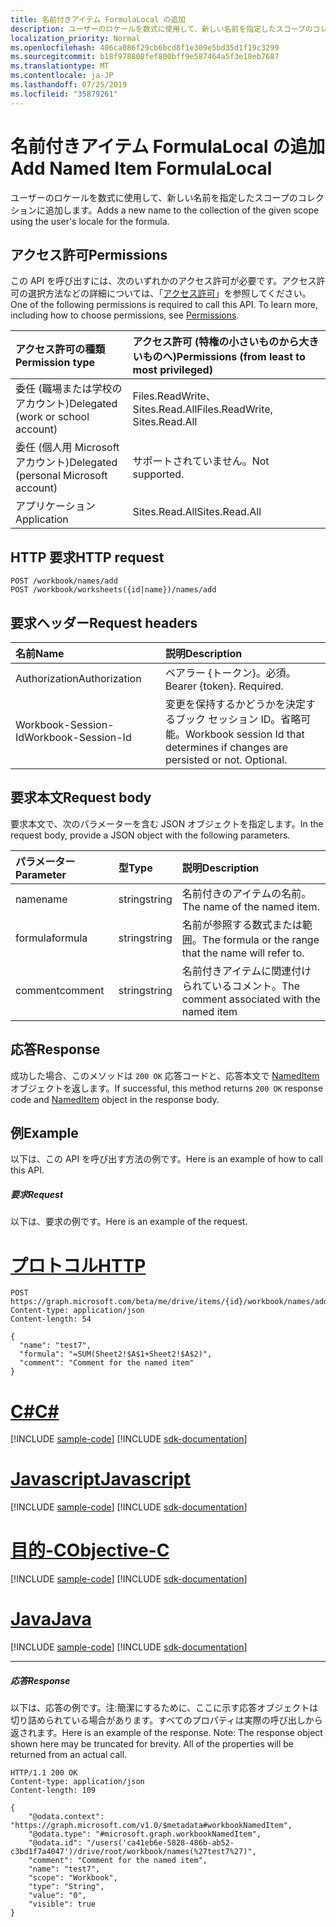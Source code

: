 ```yaml
---
title: 名前付きアイテム FormulaLocal の追加
description: ユーザーのロケールを数式に使用して、新しい名前を指定したスコープのコレクションに追加します。
localization_priority: Normal
ms.openlocfilehash: 406ca086f29cb6bcd8f1e309e5bd35d1f19c3299
ms.sourcegitcommit: b18f978808fef800bff9e587464a5f3e18eb7687
ms.translationtype: MT
ms.contentlocale: ja-JP
ms.lasthandoff: 07/25/2019
ms.locfileid: "35879261"
---
```

# <a name="add-named-item-formulalocal"></a><span data-ttu-id="71c1f-103">名前付きアイテム FormulaLocal の追加</span><span class="sxs-lookup"><span data-stu-id="71c1f-103">Add Named Item FormulaLocal</span></span>
<span data-ttu-id="71c1f-104">ユーザーのロケールを数式に使用して、新しい名前を指定したスコープのコレクションに追加します。</span><span class="sxs-lookup"><span data-stu-id="71c1f-104">Adds a new name to the collection of the given scope using the user's locale for the formula.</span></span>

## <a name="permissions"></a><span data-ttu-id="71c1f-105">アクセス許可</span><span class="sxs-lookup"><span data-stu-id="71c1f-105">Permissions</span></span>
<span data-ttu-id="71c1f-p101">この API を呼び出すには、次のいずれかのアクセス許可が必要です。アクセス許可の選択方法などの詳細については、「[アクセス許可](/graph/permissions-reference)」を参照してください。</span><span class="sxs-lookup"><span data-stu-id="71c1f-p101">One of the following permissions is required to call this API. To learn more, including how to choose permissions, see [Permissions](/graph/permissions-reference).</span></span>

|<span data-ttu-id="71c1f-108">アクセス許可の種類</span><span class="sxs-lookup"><span data-stu-id="71c1f-108">Permission type</span></span>      | <span data-ttu-id="71c1f-109">アクセス許可 (特権の小さいものから大きいものへ)</span><span class="sxs-lookup"><span data-stu-id="71c1f-109">Permissions (from least to most privileged)</span></span>              |
|:--------------------|:---------------------------------------------------------|
|<span data-ttu-id="71c1f-110">委任 (職場または学校のアカウント)</span><span class="sxs-lookup"><span data-stu-id="71c1f-110">Delegated (work or school account)</span></span> | <span data-ttu-id="71c1f-111">Files.ReadWrite、Sites.Read.All</span><span class="sxs-lookup"><span data-stu-id="71c1f-111">Files.ReadWrite, Sites.Read.All</span></span>    |
|<span data-ttu-id="71c1f-112">委任 (個人用 Microsoft アカウント)</span><span class="sxs-lookup"><span data-stu-id="71c1f-112">Delegated (personal Microsoft account)</span></span> | <span data-ttu-id="71c1f-113">サポートされていません。</span><span class="sxs-lookup"><span data-stu-id="71c1f-113">Not supported.</span></span>    |
|<span data-ttu-id="71c1f-114">アプリケーション</span><span class="sxs-lookup"><span data-stu-id="71c1f-114">Application</span></span> | <span data-ttu-id="71c1f-115">Sites.Read.All</span><span class="sxs-lookup"><span data-stu-id="71c1f-115">Sites.Read.All</span></span> |

## <a name="http-request"></a><span data-ttu-id="71c1f-116">HTTP 要求</span><span class="sxs-lookup"><span data-stu-id="71c1f-116">HTTP request</span></span>
<!-- { "blockType": "ignored" } -->
```http
POST /workbook/names/add
POST /workbook/worksheets({id|name})/names/add

```
## <a name="request-headers"></a><span data-ttu-id="71c1f-117">要求ヘッダー</span><span class="sxs-lookup"><span data-stu-id="71c1f-117">Request headers</span></span>
| <span data-ttu-id="71c1f-118">名前</span><span class="sxs-lookup"><span data-stu-id="71c1f-118">Name</span></span>       | <span data-ttu-id="71c1f-119">説明</span><span class="sxs-lookup"><span data-stu-id="71c1f-119">Description</span></span>|
|:---------------|:----------|
| <span data-ttu-id="71c1f-120">Authorization</span><span class="sxs-lookup"><span data-stu-id="71c1f-120">Authorization</span></span>  | <span data-ttu-id="71c1f-p102">ベアラー {トークン}。必須。</span><span class="sxs-lookup"><span data-stu-id="71c1f-p102">Bearer {token}. Required.</span></span> |
| <span data-ttu-id="71c1f-123">Workbook-Session-Id</span><span class="sxs-lookup"><span data-stu-id="71c1f-123">Workbook-Session-Id</span></span>  | <span data-ttu-id="71c1f-p103">変更を保持するかどうかを決定するブック セッション ID。省略可能。</span><span class="sxs-lookup"><span data-stu-id="71c1f-p103">Workbook session Id that determines if changes are persisted or not. Optional.</span></span>|

## <a name="request-body"></a><span data-ttu-id="71c1f-126">要求本文</span><span class="sxs-lookup"><span data-stu-id="71c1f-126">Request body</span></span>
<span data-ttu-id="71c1f-127">要求本文で、次のパラメーターを含む JSON オブジェクトを指定します。</span><span class="sxs-lookup"><span data-stu-id="71c1f-127">In the request body, provide a JSON object with the following parameters.</span></span>

| <span data-ttu-id="71c1f-128">パラメーター</span><span class="sxs-lookup"><span data-stu-id="71c1f-128">Parameter</span></span>    | <span data-ttu-id="71c1f-129">型</span><span class="sxs-lookup"><span data-stu-id="71c1f-129">Type</span></span>   |<span data-ttu-id="71c1f-130">説明</span><span class="sxs-lookup"><span data-stu-id="71c1f-130">Description</span></span>|
|:---------------|:--------|:----------|
|<span data-ttu-id="71c1f-131">name</span><span class="sxs-lookup"><span data-stu-id="71c1f-131">name</span></span>|<span data-ttu-id="71c1f-132">string</span><span class="sxs-lookup"><span data-stu-id="71c1f-132">string</span></span>|<span data-ttu-id="71c1f-133">名前付きのアイテムの名前。</span><span class="sxs-lookup"><span data-stu-id="71c1f-133">The name of the named item.</span></span>|
|<span data-ttu-id="71c1f-134">formula</span><span class="sxs-lookup"><span data-stu-id="71c1f-134">formula</span></span>|<span data-ttu-id="71c1f-135">string</span><span class="sxs-lookup"><span data-stu-id="71c1f-135">string</span></span>|<span data-ttu-id="71c1f-136">名前が参照する数式または範囲。</span><span class="sxs-lookup"><span data-stu-id="71c1f-136">The formula or the range that the name will refer to.</span></span>|
|<span data-ttu-id="71c1f-137">comment</span><span class="sxs-lookup"><span data-stu-id="71c1f-137">comment</span></span>|<span data-ttu-id="71c1f-138">string</span><span class="sxs-lookup"><span data-stu-id="71c1f-138">string</span></span>|<span data-ttu-id="71c1f-139">名前付きアイテムに関連付けられているコメント。</span><span class="sxs-lookup"><span data-stu-id="71c1f-139">The comment associated with the named item</span></span>|

## <a name="response"></a><span data-ttu-id="71c1f-140">応答</span><span class="sxs-lookup"><span data-stu-id="71c1f-140">Response</span></span>

<span data-ttu-id="71c1f-141">成功した場合、このメソッドは `200 OK` 応答コードと、応答本文で [NamedItem](../resources/workbooknameditem.md) オブジェクトを返します。</span><span class="sxs-lookup"><span data-stu-id="71c1f-141">If successful, this method returns `200 OK` response code and [NamedItem](../resources/workbooknameditem.md) object in the response body.</span></span>

## <a name="example"></a><span data-ttu-id="71c1f-142">例</span><span class="sxs-lookup"><span data-stu-id="71c1f-142">Example</span></span>
<span data-ttu-id="71c1f-143">以下は、この API を呼び出す方法の例です。</span><span class="sxs-lookup"><span data-stu-id="71c1f-143">Here is an example of how to call this API.</span></span>

##### <a name="request"></a><span data-ttu-id="71c1f-144">要求</span><span class="sxs-lookup"><span data-stu-id="71c1f-144">Request</span></span>
<span data-ttu-id="71c1f-145">以下は、要求の例です。</span><span class="sxs-lookup"><span data-stu-id="71c1f-145">Here is an example of the request.</span></span>


# <a name="httptabhttp"></a>[<span data-ttu-id="71c1f-146">プロトコル</span><span class="sxs-lookup"><span data-stu-id="71c1f-146">HTTP</span></span>](#tab/http)
<!-- {
  "blockType": "request",
  "name": "NamedItemcollection_add"
}-->
```http
POST https://graph.microsoft.com/beta/me/drive/items/{id}/workbook/names/addFormulaLocal
Content-type: application/json
Content-length: 54

{
  "name": "test7",
  "formula": "=SUM(Sheet2!$A$1+Sheet2!$A$2)",
  "comment": "Comment for the named item"
}
```
# <a name="ctabcsharp"></a>[<span data-ttu-id="71c1f-147">C#</span><span class="sxs-lookup"><span data-stu-id="71c1f-147">C#</span></span>](#tab/csharp)
[!INCLUDE [sample-code](../includes/snippets/csharp/nameditemcollection-add-csharp-snippets.md)]
[!INCLUDE [sdk-documentation](../includes/snippets/snippets-sdk-documentation-link.md)]

# <a name="javascripttabjavascript"></a>[<span data-ttu-id="71c1f-148">Javascript</span><span class="sxs-lookup"><span data-stu-id="71c1f-148">Javascript</span></span>](#tab/javascript)
[!INCLUDE [sample-code](../includes/snippets/javascript/nameditemcollection-add-javascript-snippets.md)]
[!INCLUDE [sdk-documentation](../includes/snippets/snippets-sdk-documentation-link.md)]

# <a name="objective-ctabobjc"></a>[<span data-ttu-id="71c1f-149">目的-C</span><span class="sxs-lookup"><span data-stu-id="71c1f-149">Objective-C</span></span>](#tab/objc)
[!INCLUDE [sample-code](../includes/snippets/objc/nameditemcollection-add-objc-snippets.md)]
[!INCLUDE [sdk-documentation](../includes/snippets/snippets-sdk-documentation-link.md)]

# <a name="javatabjava"></a>[<span data-ttu-id="71c1f-150">Java</span><span class="sxs-lookup"><span data-stu-id="71c1f-150">Java</span></span>](#tab/java)
[!INCLUDE [sample-code](../includes/snippets/java/nameditemcollection-add-java-snippets.md)]
[!INCLUDE [sdk-documentation](../includes/snippets/snippets-sdk-documentation-link.md)]

---


##### <a name="response"></a><span data-ttu-id="71c1f-151">応答</span><span class="sxs-lookup"><span data-stu-id="71c1f-151">Response</span></span>
<span data-ttu-id="71c1f-p104">以下は、応答の例です。注:簡潔にするために、ここに示す応答オブジェクトは切り詰められている場合があります。すべてのプロパティは実際の呼び出しから返されます。</span><span class="sxs-lookup"><span data-stu-id="71c1f-p104">Here is an example of the response. Note: The response object shown here may be truncated for brevity. All of the properties will be returned from an actual call.</span></span>
<!-- {
  "blockType": "response",
  "truncated": true,
  "@odata.type": "microsoft.graph.workbookNamedItem"
} -->
```http
HTTP/1.1 200 OK
Content-type: application/json
Content-length: 109

{
    "@odata.context": "https://graph.microsoft.com/v1.0/$metadata#workbookNamedItem",
    "@odata.type": "#microsoft.graph.workbookNamedItem",
    "@odata.id": "/users('ca41eb6e-5828-486b-ab52-c3bd1f7a4047')/drive/root/workbook/names(%27test7%27)",
    "comment": "Comment for the named item",
    "name": "test7",
    "scope": "Workbook",
    "type": "String",
    "value": "0",
    "visible": true
}
```


<!-- uuid: 8fcb5dbc-d5aa-4681-8e31-b001d5168d79
2015-10-25 14:57:30 UTC -->
<!-- {
  "type": "#page.annotation",
  "description": "NamedItemCollection: add",
  "keywords": "",
  "section": "documentation",
  "tocPath": "",
  "suppressions": [
  ]
}-->
